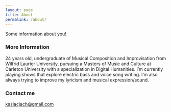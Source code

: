 ```yaml
---
layout: page
title: About
permalink: /about/
---
```


Some information about you!

### More Information

24 years old, undergraduate of Musical Composition and Improvisation from Wilfrid Laurier University, pursuing a Masters of Music and Culture at Carleton University with a specialization in Digital Humanities. I’m currently playing shows that explore electric bass and voice song writing. I’m also always trying to improve my lyricism and musical expression/sound.

### Contact me

[kasiacjach@gmail.com](kasiacjach@gmail.com)

